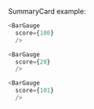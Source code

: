 SummaryCard example:

```js
<BarGauge
  score={100}
  />
```

```js
<BarGauge
  score={20}
  />
```

```js
<BarGauge
  score={101}
  />
```